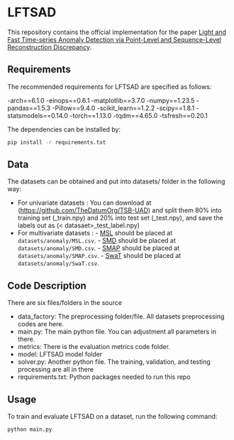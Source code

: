# LFTSAD
This repository contains the official implementation for the paper [Light and Fast Time-series Anomaly Detection via
Point-Level and Sequence-Level Reconstruction
Discrepancy]().

## Requirements
The recommended requirements for LFTSAD are specified as follows:

-arch==6.1.0
-einops==0.6.1
-matplotlib==3.7.0
-numpy==1.23.5
-pandas==1.5.3
-Pillow==9.4.0
-scikit_learn==1.2.2
-scipy==1.8.1
-statsmodels==0.14.0
-torch==1.13.0
-tqdm==4.65.0
-tsfresh==0.20.1


The dependencies can be installed by:
```bash
pip install -r requirements.txt
```
## Data 
The datasets can be obtained and put into datasets/ folder in the following way:
- For univariate datasets : You can download at (https://github.com/TheDatumOrg/TSB-UAD) and split them  80% into training set (<datasaet>_train.npy) and 20% into test set (<datasaet>_test.npy), and save the labels out as (< datasaet>_test_label.npy)
- For multivariate datasets : - [MSL](https://github.com/zhouhaoyi/ETDataset) should be placed at `datasets/anomaly/MSL.csv`.
                              - [SMD](https://github.com/NetManAIOps/OmniAnomaly) should be placed at `datasets/anomaly/SMD.csv`.
                              - [SMAP](https://en.wikipedia.org/wiki/Soil_Moisture_Active_Passive) should be placed at `datasets/anomaly/SMAP.csv`.
                              - [SwaT](https://drive.google.com/drive/folders/1ABZKdclka3e2NXBSxS9z2YF59p7g2Y5I) should be placed at `datasets/anomaly/SwaT.csv`.


## Code Description
There are six files/folders in the source
- data_factory: The preprocessing folder/file. All datasets preprocessing codes are here.
- main.py: The main python file. You can adjustment all parameters in there.
- metrics: There is the evaluation metrics code folder.
- model: LFTSAD model folder
- solver.py: Another python file. The training, validation, and testing processing are all in there
- requirements.txt: Python packages needed to run this repo
## Usage
To train and evaluate LFTSAD on a dataset, run the following command:
```bash
python main.py 
```
